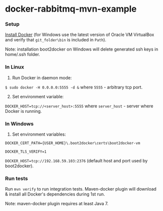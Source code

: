 docker-rabbitmq-mvn-example
===========================

### Setup
[Install Docker](https://docs.docker.com/installation/) (for Windows use the latest version of Oracle VM VirtualBox and verify that `git_folder\bin` is included in `Path`).

Note: installation boot2docker on Windows will delete generated ssh keys in home/.ssh folder.

### In Linux
1. Run Docker in daemon mode:

  `$ sudo docker -H 0.0.0.0:5555 -d &` where `5555` - arbitrary tcp port.

2. Set environment variable:

  `DOCKER_HOST=tcp://<server_host>:5555` where `server_host` - server where Docker is running.

### In Windows
1. Set environment variables:

  `DOCKER_CERT_PATH={USER_HOME}\.boot2docker\certs\boot2docker-vm`

  `DOCKER_TLS_VERIFY=1`

  `DOCKER_HOST=tcp://192.168.59.103:2376` (default host and port used by boot2docker).

### Run tests
Run `mvn verify` to run integration tests. Maven-docker plugin will download & install all Docker's dependencies during 1st run.

Note: maven-docker plugin requires at least Java 7.
